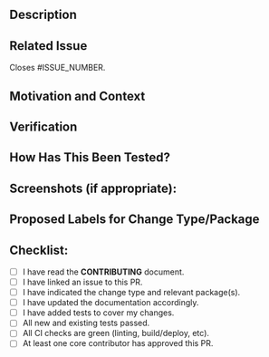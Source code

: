 <!--
Thank you for your contribution!

Before submitting this pull request, please make sure you have read our Contribution Guidelines and your PR meets our contribution standards:
https://github.com/magento-research/pwa-studio/blob/master/.github/CONTRIBUTING.md

Please fill out as much information as you can about your PR to help speed up the review process.
If your PR addresses an existing GitHub Issue, please refer to it in the title or Additional Information section to make the connection.

We may ask you for changes in your PR in order to meet the standards set in our Contribution Guidelines. PRs that do not comply with our guidelines may be closed at the maintainers' discretion.

Feel free to remove this section before creating this PR.
-->

<!--- Provide a general summary of your changes in the Title above -->

## Description
<!--- Describe your changes in detail here -->

## Related Issue
<!--- This project only accepts pull requests related to open issues -->
<!--- If suggesting a new feature or change, please discuss it in an issue first -->
<!--- If fixing a bug, there should be an issue describing it with steps to reproduce -->
<!--- Please link to the issue here with the specific wording: "Closes #<issue>" -->
<!--- Using the above wording causes Github to automatically close the issue on merge. -->
Closes #ISSUE_NUMBER.

## Motivation and Context
<!--- Why is this change required? What problem does it solve? -->


## Verification
<!-- Please describe in detail how a reviewer can verify your changes. -->


## How Has This Been Tested?
<!--- Please describe in detail how you tested your changes. -->
<!--- Include details of your testing environment, and the tests you ran to -->
<!--- see how your change affects other areas of the code, etc. -->


## Screenshots (if appropriate):


## Proposed Labels for Change Type/Package
<!--- What types of changes does your code introduce? Let us know if this is a -->
<!--- BUG, FEATURE, DOCUMENTATION, or TEST change. -->


<!--- What packages are modified by this code? Let us know if this applies to -->
<!--- peregrine, pwa-buildpack, upward-js, upward-spec, venia-concept or pwa-devdocs -->


## Checklist:
<!--- Go over all the following points, and put an `x` in all the boxes that apply. -->
<!--- If you're unsure about any of these, don't hesitate to ask. We're here to help! -->
- [ ] I have read the **CONTRIBUTING** document.
- [ ] I have linked an issue to this PR.
- [ ] I have indicated the change type and relevant package(s).
- [ ] I have updated the documentation accordingly.
- [ ] I have added tests to cover my changes.
- [ ] All new and existing tests passed.
- [ ] All CI checks are green (linting, build/deploy, etc).
- [ ] At least one core contributor has approved this PR.
